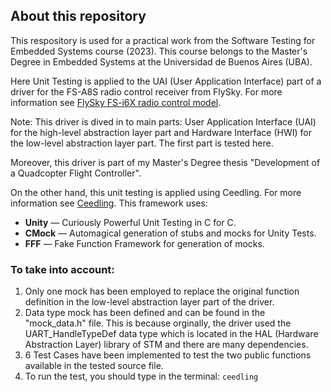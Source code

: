 ## About this repository

This respository is used for a practical work from the Software Testing for Embedded Systems course (2023). This course belongs to the Master's Degree in Embedded Systems at the Universidad de Buenos Aires (UBA).

Here Unit Testing is applied to the UAI (User Application Interface) part of a driver for the FS-A8S radio control receiver from FlySky. For more information see [FlySky FS-i6X radio control model](https://www.flysky-cn.com/i6x-gaishu-1).

Note: This driver is dived in to main parts: User Application Interface (UAI) for the high-level abstraction layer part and Hardware Interface (HWI) for the low-level abstraction layer part. The first part is tested here.

Moreover, this driver is part of my Master's Degree thesis "Development of a Quadcopter Flight Controller".

On the other hand, this unit testing is applied using Ceedling. For more information see [Ceedling](http://www.throwtheswitch.org/ceedling). This framework uses:
- **Unity** — Curiously Powerful Unit Testing in C for C.
- **CMock** — Automagical generation of stubs and mocks for Unity Tests.
- **FFF**   — Fake Function Framework for generation of mocks.

### To take into account:
1. Only one mock has been employed to replace the original function definition in the low-level abstraction layer part of the driver.
2. Data type mock has been defined and can be found in the "mock_data.h" file. This is because orginally, the driver used the UART_HandleTypeDef data type which is located in the HAL (Hardware Abstraction Layer) library of STM and there are many dependencies.
3. 6 Test Cases have been implemented to test the two public functions available in the tested source file.
4. To run the test, you should type in the terminal: `ceedling`
